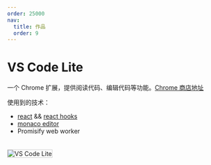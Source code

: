```yaml
---
order: 25000
nav:
  title: 作品
  order: 9
---
```


# VS Code Lite

一个 Chrome 扩展，提供阅读代码、编辑代码等功能。[Chrome 商店地址](https://chrome.google.com/webstore/detail/vs-code-lite/ijkfhaekoppdoonelabablnmegmcpbna)

使用到的技术：

- [react](https://reactjs.org) && [react hooks](https://reactjs.org/docs/hooks-intro.html)
- [monaco editor](https://microsoft.github.io/monaco-editor/)
- Promisify web worker

<img src="https://tiiit-cn.oss-cn-shenzhen.aliyuncs.com/images/works/vs-code-lite.jpg" style="margin-top: 20px; max-width: 600px; border:1px solid #ccc;" title="VS Code Lite" alt="VS Code Lite" />
